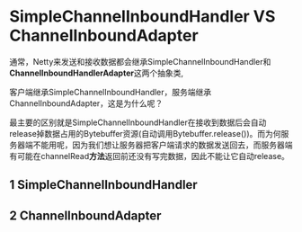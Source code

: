 # SimpleChannelInboundHandler VS ChannelInboundAdapter



通常，Netty来发送和接收数据都会继承SimpleChannelInboundHandler和**ChannelInboundHandlerAdapter**这两个抽象类,

客户端继承SimpleChannelInboundHandler，服务端继承ChannelInboundAdapter，这是为什么呢？



最主要的区别就是SimpleChannelInboundHandler在接收到数据后会自动release掉数据占用的Bytebuffer资源(自动调用Bytebuffer.release())。而为何服务器端不能用呢，因为我们想让服务器把客户端请求的数据发送回去，而服务器端有可能在channelRead**方法**返回前还没有写完数据，因此不能让它自动release。



## 1 SimpleChannelInboundHandler



## 2 ChannelInboundAdapter









